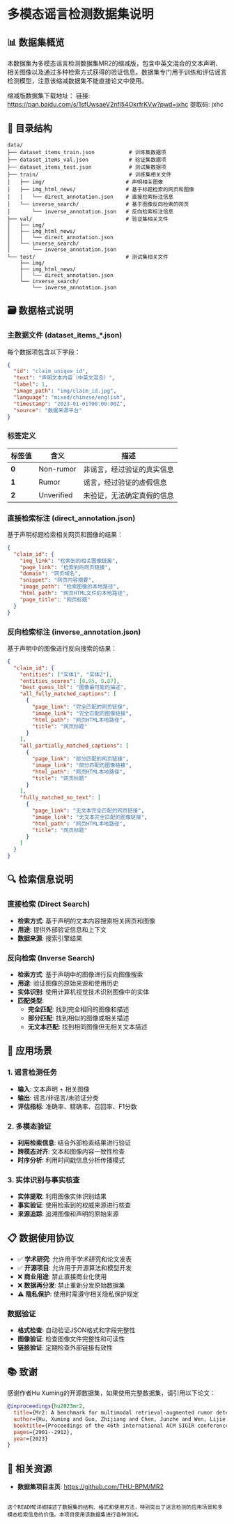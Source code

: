 # 多模态谣言检测数据集说明

## 📊 数据集概览

本数据集为多模态谣言检测数据集MR2的缩减版，包含中英文混合的文本声明、相关图像以及通过多种检索方式获得的验证信息。数据集专门用于训练和评估谣言检测模型，注意该缩减数据集不能直接论文中使用。

缩减版数据集下载地址：
链接: https://pan.baidu.com/s/1sfUwsaeV2nfl54OkrfrKVw?pwd=jxhc 
提取码: jxhc 

## 📁 目录结构

```
data/
├── dataset_items_train.json           # 训练集数据项
├── dataset_items_val.json             # 验证集数据项
├── dataset_items_test.json            # 测试集数据项
├── train/                             # 训练集相关文件
│   ├── img/                          # 声明相关图像
│   ├── img_html_news/                # 基于标题检索的网页和图像
│   │   └── direct_annotation.json    # 直接检索标注信息
│   └── inverse_search/               # 基于图像反向检索的网页
│       └── inverse_annotation.json   # 反向检索标注信息
├── val/                              # 验证集相关文件
│   ├── img/
│   ├── img_html_news/
│   │   └── direct_annotation.json
│   └── inverse_search/
│       └── inverse_annotation.json
└── test/                             # 测试集相关文件
    ├── img/
    ├── img_html_news/
    │   └── direct_annotation.json
    └── inverse_search/
        └── inverse_annotation.json
```

## 🗃️ 数据格式说明

### 主数据文件 (dataset_items_*.json)

每个数据项包含以下字段：

```json
{
  "id": "claim_unique_id",
  "text": "声明文本内容（中英文混合）",
  "label": 1,
  "image_path": "img/claim_id.jpg",
  "language": "mixed/chinese/english",
  "timestamp": "2023-01-01T00:00:00Z",
  "source": "数据来源平台"
}
```

### 标签定义
| 标签值 | 含义 | 描述 |
|--------|------|------|
| **0** | Non-rumor | 非谣言，经过验证的真实信息 |
| **1** | Rumor | 谣言，经过验证的虚假信息 |
| **2** | Unverified | 未验证，无法确定真假的信息 |

### 直接检索标注 (direct_annotation.json)

基于声明标题检索相关网页和图像的结果：

```json
{
  "claim_id": {
    "img_link": "检索到的相关图像链接",
    "page_link": "检索到的网页链接",
    "domain": "网页域名",
    "snippet": "网页内容摘要",
    "image_path": "检索图像的本地路径",
    "html_path": "网页HTML文件的本地路径",
    "page_title": "网页标题"
  }
}
```

### 反向检索标注 (inverse_annotation.json)

基于声明中的图像进行反向搜索的结果：

```json
{
  "claim_id": {
    "entities": ["实体1", "实体2"],
    "entities_scores": [0.95, 0.87],
    "best_guess_lbl": "图像最可能的描述",
    "all_fully_matched_captions": [
      {
        "page_link": "完全匹配的网页链接",
        "image_link": "完全匹配的图像链接", 
        "html_path": "网页HTML本地路径",
        "title": "网页标题"
      }
    ],
    "all_partially_matched_captions": [
      {
        "page_link": "部分匹配的网页链接",
        "image_link": "部分匹配的图像链接",
        "html_path": "网页HTML本地路径", 
        "title": "网页标题"
      }
    ],
    "fully_matched_no_text": [
      {
        "page_link": "无文本完全匹配的网页链接",
        "image_link": "无文本完全匹配的图像链接",
        "html_path": "网页HTML本地路径",
        "title": "网页标题"
      }
    ]
  }
}
```

## 🔍 检索信息说明

### 直接检索 (Direct Search)
- **检索方式**: 基于声明的文本内容搜索相关网页和图像
- **用途**: 提供外部验证信息和上下文
- **数据来源**: 搜索引擎结果

### 反向检索 (Inverse Search)  
- **检索方式**: 基于声明中的图像进行反向图像搜索
- **用途**: 验证图像的原始来源和使用历史
- **实体识别**: 使用计算机视觉技术识别图像中的实体
- **匹配类型**:
  - **完全匹配**: 找到完全相同的图像和描述
  - **部分匹配**: 找到相似的图像或相关描述
  - **无文本匹配**: 找到相同图像但无相关文本描述

## 🎯 应用场景

### 1. 谣言检测任务
- **输入**: 文本声明 + 相关图像
- **输出**: 谣言/非谣言/未验证分类
- **评估指标**: 准确率、精确率、召回率、F1分数

### 2. 多模态验证
- **利用检索信息**: 结合外部检索结果进行验证
- **跨模态对齐**: 文本和图像内容一致性检查
- **时序分析**: 利用时间戳信息分析传播模式

### 3. 实体识别与事实核查
- **实体提取**: 利用图像实体识别结果
- **事实验证**: 使用检索到的权威来源进行核查
- **来源追踪**: 追溯图像和声明的原始来源

## 📋 数据使用协议

- ✅ **学术研究**: 允许用于学术研究和论文发表
- ✅ **开源项目**: 允许用于开源算法和模型开发
- ❌ **商业用途**: 禁止直接商业化使用
- ❌ **数据再分发**: 禁止重新分发原始数据集
- ⚠️ **隐私保护**: 使用时需遵守相关隐私保护规定

### 数据验证
- **格式检查**: 自动验证JSON格式和字段完整性
- **图像验证**: 检查图像文件完整性和可读性
- **链接验证**: 定期检查外部链接有效性

## 📚 致谢

感谢作者Hu Xuming的开源数据集，如果使用完整数据集，请引用以下论文：

```bibtex
@inproceedings{hu2023mr2,
  title={Mr2: A benchmark for multimodal retrieval-augmented rumor detection in social media},
  author={Hu, Xuming and Guo, Zhijiang and Chen, Junzhe and Wen, Lijie and Yu, Philip S},
  booktitle={Proceedings of the 46th international ACM SIGIR conference on research and development in information retrieval},
  pages={2901--2912},
  year={2023}
}
```

## 🔗 相关资源

- **数据集项目主页**: https://github.com/THU-BPM/MR2
```

这个README详细描述了数据集的结构、格式和使用方法，特别突出了谣言检测的应用场景和多模态检索信息的价值。本项目使用该数据集进行各种测试。